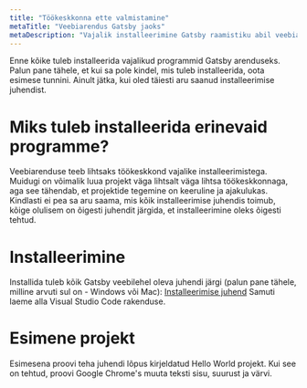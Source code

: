 ```yaml
---
title: "Töökeskkonna ette valmistamine"
metaTitle: "Veebiarendus Gatsby jaoks"
metaDescription: "Vajalik installeerimine Gatsby raamistiku abil veebiarenduse tegemiseks"
---
```


Enne kõike tuleb installeerida vajalikud programmid Gatsby arenduseks. Palun pane tähele, et kui sa pole kindel, mis tuleb installeerida, oota esimese tunnini. Ainult jätka, kui oled täiesti aru saanud installeerimise juhendist.


# Miks tuleb installeerida erinevaid programme?
Veebiarenduse teeb lihtsaks töökeskkond vajalike installeerimistega. Muidugi on võimalik luua projekt väga lihtsalt väga lihtsa töökeskkonnaga, aga see tähendab, et projektide tegemine on keeruline ja ajakulukas.
Kindlasti ei pea sa aru saama, mis kõik installeerimise juhendis toimub, kõige olulisem on õigesti juhendit järgida, et installeerimine oleks õigesti tehtud.


# Installeerimine
Installida tuleb kõik Gatsby veebilehel oleva juhendi järgi (palun pane tähele, milline arvuti sul on - Windows või Mac): [Installeerimise juhend](https://www.gatsbyjs.org/tutorial/part-zero/)
Samuti laeme alla Visual Studio Code rakenduse.

# Esimene projekt
Esimesena proovi teha juhendi lõpus kirjeldatud Hello World projekt. Kui see on tehtud, proovi Google Chrome's muuta teksti sisu, suurust ja värvi.

